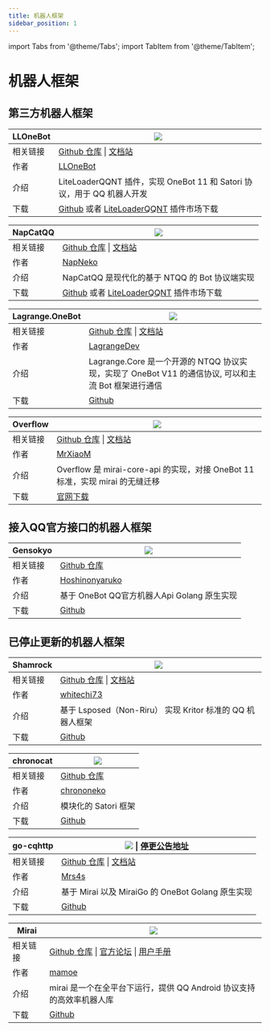 ```yaml
---
title: 机器人框架
sidebar_position: 1
---
```


import Tabs from '@theme/Tabs';
import TabItem from '@theme/TabItem';

# 机器人框架

## 第三方机器人框架

<Tabs queryString="qqbot">
<TabItem value="LLOneBot" label="LLOneBot">

| LLOneBot | ![](https://img.shields.io/badge/状态-积极维护-green?style=for-the-badge) |
| --- | --- |
| 相关链接 | [Github 仓库](https://github.com/LLOneBot/LLOneBot) \| [文档站](https://llonebot.github.io/zh-CN/) |
| 作者 | [LLOneBot](https://github.com/LLOneBot) |
| 介绍 | LiteLoaderQQNT 插件，实现 OneBot 11 和 Satori 协议，用于 QQ 机器人开发 |
| 下载 | [Github](https://github.com/LLOneBot/LLOneBot/releases) 或者 [LiteLoaderQQNT](https://github.com/LiteLoaderQQNT/LiteLoaderQQNT) 插件市场下载 |

</TabItem>
<TabItem value="NapCatQQ" label="NapCatQQ">

| NapCatQQ | ![](https://img.shields.io/badge/状态-积极维护-green?style=for-the-badge) |
| --- | --- |
| 相关链接 | [Github 仓库](https://github.com/NapNeko/NapCatQQ) \| [文档站](https://napneko.github.io/) |
| 作者 | [NapNeko](https://github.com/NapNeko) |
| 介绍 | NapCatQQ 是现代化的基于 NTQQ 的 Bot 协议端实现 |
| 下载 | [Github](https://github.com/NapNeko/NapCatQQ/releases) 或者 [LiteLoaderQQNT](https://github.com/LiteLoaderQQNT/LiteLoaderQQNT) 插件市场下载 |

</TabItem>
<TabItem value="Lagrange.OneBot" label="Lagrange.OneBot">

| Lagrange.OneBot | ![](https://img.shields.io/badge/状态-积极维护-green?style=for-the-badge) |
| --- | --- |
| 相关链接 | [Github 仓库](https://github.com/LagrangeDev/Lagrange.Core) \| [文档站](https://lagrangedev.github.io/Lagrange.Doc/Lagrange.OneBot/) |
| 作者 | [LagrangeDev](https://github.com/LagrangeDev) |
| 介绍 | Lagrange.Core 是一个开源的 NTQQ 协议实现，实现了 OneBot V11 的通信协议, 可以和主流 Bot 框架进行通信 |
| 下载 | [Github](https://github.com/LagrangeDev/Lagrange.Core/releases) |

</TabItem>
<TabItem value="Overflow" label="Overflow">

| Overflow | ![](https://img.shields.io/badge/状态-积极维护-green?style=for-the-badge) |
| --- | --- |
| 相关链接 | [Github 仓库](https://github.com/MrXiaoM/overflow) \| [文档站](https://mirai.mrxiaom.top/docs/UserManual) |
| 作者 | [MrXiaoM](https://github.com/MrXiaoM) |
| 介绍 | Overflow 是 mirai-core-api 的实现，对接 OneBot 11 标准，实现 mirai 的无缝迁移 |
| 下载 | [官网下载](https://mirai.mrxiaom.top/) |

</TabItem>
</Tabs>

## 接入QQ官方接口的机器人框架

<Tabs queryString="qqbot">
<TabItem value="Gensokyo" label="Gensokyo">

| Gensokyo | ![](https://img.shields.io/badge/状态-积极维护-green?style=for-the-badge) |
| --- | --- |
| 相关链接 | [Github 仓库](https://github.com/Hoshinonyaruko/Gensokyo) |
| 作者 | [Hoshinonyaruko](https://github.com/Hoshinonyaruko) |
| 介绍 | 基于 OneBot QQ官方机器人Api Golang 原生实现 |
| 下载 | [Github](https://github.com/Hoshinonyaruko/Gensokyo/releases) |

</TabItem>
</Tabs>

## 已停止更新的机器人框架

<Tabs queryString="qqbot">
<TabItem value="Shamrock" label="Shamrock">

| Shamrock | ![](https://img.shields.io/badge/状态-停止维护-red?style=for-the-badge) |
| --- | --- |
| 相关链接 | [Github 仓库](https://github.com/whitechi73/OpenShamrock) \| [文档站](https://whitechi73.github.io/OpenShamrock/) |
| 作者 | [whitechi73](https://github.com/whitechi73) |
| 介绍 | 基于 Lsposed（Non-Riru） 实现 Kritor 标准的 QQ 机器人框架 |
| 下载 | [Github](https://github.com/whitechi73/OpenShamrock/releases) |

</TabItem>
<TabItem value="chronocat" label="chronocat">

| chronocat | ![](https://img.shields.io/badge/状态-不再积极维护-yellow?style=for-the-badge) |
| --- | --- |
| 相关链接 | [Github 仓库](https://github.com/chrononeko/chronocat) |
| 作者 | [chrononeko](https://github.com/chrononeko) |
| 介绍 | 模块化的 Satori 框架 |
| 下载 | [Github](https://github.com/chrononeko/chronocat/releases) |

</TabItem>
<TabItem value="go-cqhttp" label="go-cqhttp">

| go-cqhttp | ![](https://img.shields.io/badge/状态-停止维护-red?style=for-the-badge) \| [停更公告地址](https://github.com/Mrs4s/go-cqhttp/issues/2471) |
| --- | --- |
| 相关链接 | [Github 仓库](https://github.com/Mrs4s/go-cqhttp) \| [文档站](https://docs.go-cqhttp.org/) |
| 作者 | [Mrs4s](https://github.com/Mrs4s) |
| 介绍 | 基于 Mirai 以及 MiraiGo 的 OneBot Golang 原生实现 |
| 下载 | [Github](https://github.com/Mrs4s/go-cqhttp/releases) |

</TabItem>
<TabItem value="Mirai" label="Mirai">

| Mirai | ![](https://img.shields.io/badge/状态-不再积极维护-yellow?style=for-the-badge) |
| --- | --- |
| 相关链接 | [Github 仓库](https://github.com/mamoe/mirai) \| [官方论坛](https://mirai.mamoe.net/) \| [用户手册](https://github.com/mamoe/mirai/blob/dev/docs/UserManual.md) |
| 作者 | [mamoe](https://github.com/mamoe) |
| 介绍 | mirai 是一个在全平台下运行，提供 QQ Android 协议支持的高效率机器人库 |
| 下载 | [Github](https://github.com/iTXTech/mirai-console-loader/releases) |

</TabItem>
</Tabs>


